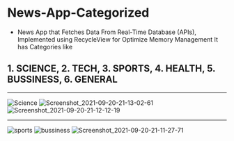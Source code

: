 # News-App-Categorized

- News App that Fetches Data From Real-Time Database (APIs), Implemented using RecycleView for Optimize Memory Management  It has Categories like 
## 1. SCIENCE, 2. TECH, 3. SPORTS, 4. HEALTH, 5. BUSSINESS, 6. GENERAL
<hr>


![Science](https://user-images.githubusercontent.com/55029779/134035078-4e5381bd-44d6-477f-b537-3dc54f25034c.png)
![Screenshot_2021-09-20-21-13-02-61](https://user-images.githubusercontent.com/55029779/134034586-256fbbb3-7684-4972-abb5-6491e53b6cd4.png)
![Screenshot_2021-09-20-21-12-12-19](https://user-images.githubusercontent.com/55029779/134036648-3afc51c2-031d-4369-a2cc-cff12f679671.png)
<hr>

![sports](https://user-images.githubusercontent.com/55029779/134034749-eeb91b8e-bc43-42ca-b659-71bb4e55db8c.png)
![bussiness](https://user-images.githubusercontent.com/55029779/134035002-e55995e4-c01b-4789-9b1b-6ed81e381769.png)
![Screenshot_2021-09-20-21-11-27-71](https://user-images.githubusercontent.com/55029779/134034516-de260abd-eaa2-495e-92dc-e04e19122916.png)
